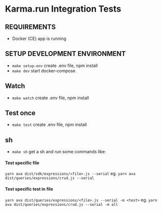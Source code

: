 Karma.run Integration Tests
===========================

## REQUIREMENTS
* Docker (CE) app is running

## SETUP DEVELOPMENT ENVIRONMENT
* `make setup-env` create .env file, npm install
* `make dev` start docker-compose

## Watch
* `make watch` create .env file, npm install

## Test once
* `make test` create .env file, npm install

## sh
* `make sh` get a sh and run some commands like:

#### Test specific file
`yarn ava dist/sdk/expressions/<file>.js --serial`
eg. `yarn ava dist/queries/expressions/crud.js --serial`

#### Test specific test in file
`yarn ava dist/queries/expressions/<file>.js --serial -m <test>`
eg. `yarn ava dist/queries/expressions/crud.js --serial -m all`